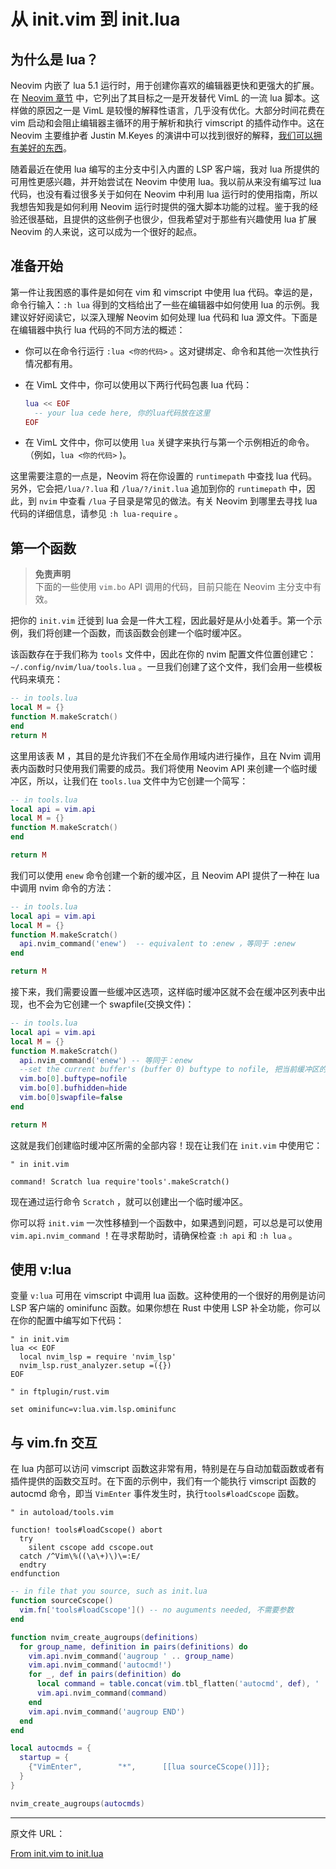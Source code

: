 # 从 init.vim 到 init.lua

## 为什么是 lua？

Neovim 内嵌了 lua 5.1 运行时，用于创建你喜欢的编辑器更快和更强大的扩展。在 [Neovim 章节](https://neovim.io/charter/) 中，它列出了其目标之一是开发替代 VimL 的一流 lua 脚本。这样做的原因之一是 VimL 是较慢的解释性语言，几乎没有优化。大部分时间花费在 vim 启动和会阻止编辑器主循环的用于解析和执行 vimscript 的插件动作中。这在 Neovim 主要维护者 Justin M.Keyes 的演讲中可以找到很好的解释，[我们可以拥有美好的东西](https://www.youtube.com/watch?v=Bt-vmPC_-Ho)。

随着最近在使用 lua 编写的主分支中引入内置的 LSP 客户端，我对 lua 所提供的可用性更感兴趣，并开始尝试在 Neovim 中使用 lua。我以前从来没有编写过 lua 代码，也没有看过很多关于如何在 Neovim 中利用 lua 运行时的使用指南，所以我想告知我是如何利用 Neovim 运行时提供的强大脚本功能的过程。鉴于我的经验还很基础，且提供的这些例子也很少，但我希望对于那些有兴趣使用 lua 扩展 Neovim 的人来说，这可以成为一个很好的起点。

## 准备开始

第一件让我困惑的事件是如何在 vim 和 vimscript 中使用 lua 代码。幸运的是，命令行输入：`:h lua` 得到的文档给出了一些在编辑器中如何使用 lua 的示例。我建议好好阅读它，以深入理解 Neovim 如何处理 lua 代码和 lua 源文件。下面是在编辑器中执行 lua 代码的不同方法的概述：

- 你可以在命令行运行 `:lua <你的代码>` 。这对键绑定、命令和其他一次性执行情况都有用。
- 在 VimL 文件中，你可以使用以下两行代码包裹 lua 代码：

  ```lua
  lua << EOF
    -- your lua cede here, 你的lua代码放在这里
  EOF
  ```

- 在 VimL 文件中，你可以使用 `lua` 关键字来执行与第一个示例相近的命令。（例如，`lua <你的代码>` )。

这里需要注意的一点是，Neovim 将在你设置的 `runtimepath` 中查找 lua 代码。另外，它会把`/lua/?.lua` 和 `/lua/?/init.lua` 追加到你的 `runtimepath` 中，因此，到 `nvim` 中查看 `/lua` 子目录是常见的做法。有关 Neovim 到哪里去寻找 lua 代码的详细信息，请参见 `:h lua-require` 。

## 第一个函数

> **免责声明**<br>
> 下面的一些使用 `vim.bo` API 调用的代码，目前只能在 Neovim 主分支中有效。

把你的 `init.vim` 迁徙到 lua 会是一件大工程，因此最好是从小处着手。第一个示例，我们将创建一个函数，而该函数会创建一个临时缓冲区。

该函数存在于我们称为 `tools` 文件中，因此在你的 nvim 配置文件位置创建它： `~/.config/nvim/lua/tools.lua` 。一旦我们创建了这个文件，我们会用一些模板代码来填充：

```lua
-- in tools.lua
local M = {}
function M.makeScratch()
end
return M
```

这里用该表 M ，其目的是允许我们不在全局作用域内进行操作，且在 Nvim 调用表内函数时只使用我们需要的成员。我们将使用 Neovim API 来创建一个临时缓冲区，所以，让我们在 `tools.lua` 文件中为它创建一个简写：

```lua
-- in tools.lua
local api = vim.api
local M = {}
function M.makeScratch()
end

return M
```

我们可以使用 `enew` 命令创建一个新的缓冲区，且 Neovim API 提供了一种在 lua 中调用 nvim 命令的方法：

```lua
-- in tools.lua
local api = vim.api
local M = {}
function M.makeScratch()
  api.nvim_command('enew')  -- equivalent to :enew ，等同于 :enew
end

return M
```

接下来，我们需要设置一些缓冲区选项，这样临时缓冲区就不会在缓冲区列表中出现，也不会为它创建一个 swapfile(交换文件)：

```lua
-- in tools.lua
local api = vim.api
local M = {}
function M.makeScratch()
  api.nvim_command('enew') -- 等同于：enew
  --set the current buffer's (buffer 0) buftype to nofile, 把当前缓冲区的类型设置为nofile
  vim.bo[0].buftype=nofile
  vim.bo[0].bufhidden=hide
  vim.bo[0]swapfile=false
end

return M
```

这就是我们创建临时缓冲区所需的全部内容！现在让我们在 `init.vim` 中使用它：

```vim
" in init.vim

command! Scratch lua require'tools'.makeScratch()
```

现在通过运行命令 `Scratch` ，就可以创建出一个临时缓冲区。

你可以将 `init.vim` 一次性移植到一个函数中，如果遇到问题，可以总是可以使用 `vim.api.nvim_command` ！在寻求帮助时，请确保检查 `:h api` 和 `:h lua` 。

## 使用 v:lua

变量 `v:lua` 可用在 vimscript 中调用 lua 函数。这种使用的一个很好的用例是访问 LSP 客户端的 ominifunc 函数。如果你想在 Rust 中使用 LSP 补全功能，你可以在你的配置中编写如下代码：

```vim
" in init.vim
lua << EOF
  local nvim_lsp = require 'nvim_lsp'
  nvim_lsp.rust_analyzer.setup =({})
EOF
```

```vim
" in ftplugin/rust.vim

set ominifunc=v:lua.vim.lsp.ominifunc
```

## 与 vim.fn 交互

在 lua 内部可以访问 vimscript 函数这非常有用，特别是在与自动加载函数或者有插件提供的函数交互时。在下面的示例中，我们有一个能执行 vimscript 函数的 autocmd 命令，即当 `VimEnter` 事件发生时，执行`tools#loadCscope` 函数。

```vim
" in autoload/tools.vim

function! tools#loadCscope() abort
  try
    silent cscope add cscope.out
  catch /^Vim\%((\a\+)\)\=:E/
  endtry
endfunction
```

```lua
-- in file that you source, such as init.lua
function sourceCscope()
  vim.fn['tools#loadCscope']() -- no auguments needed, 不需要参数
end

function nvim_create_augroups(definitions)
  for group_name, definition in pairs(definitions) do
    vim.api.nvim_command('augroup ' .. group_name)
    vim.api.nvim_command('autocmd!')
    for _, def in pairs(definition) do
      local command = table.concat(vim.tbl_flatten('autocmd', def), ' ')
      vim.api.nvim_command(command)
    end
    vim.api.nvim_command('augroup END')
  end
end

local autocmds = {
  startup = {
    {"VimEnter",        "*",      [[lua sourceCScope()]]};
  }
}

nvim_create_augroups(autocmds)
```

---

原文件 URL：

[From init.vim to init.lua](https://teukka.tech/luanvim.html)
